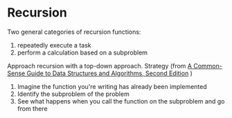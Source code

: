 # Recursion

Two general categories of recursion functions:

1. repeatedly execute a task
2. perform a calculation based on a subproblem

Approach recursion with a top-down approach. Strategy (from [A Common-Sense Guide to Data Structures and Algorithms, Second Edition](https://pragprog.com/titles/jwdsal2/a-common-sense-guide-to-data-structures-and-algorithms-second-edition/) )

1. Imagine the function you're writing has already been implemented
2. Identify the subproblem of the problem
3. See what happens when you call the function on the subproblem and go from there
